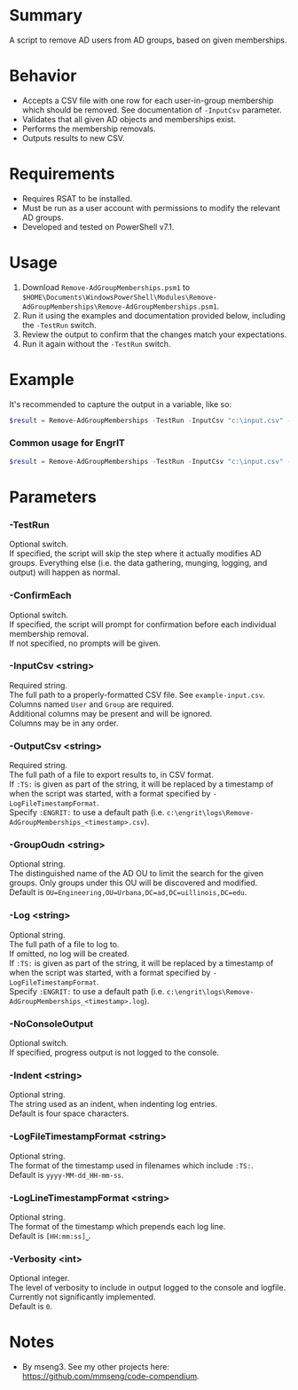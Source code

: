 # Summary
A script to remove AD users from AD groups, based on given memberships.  

# Behavior
- Accepts a CSV file with one row for each user-in-group membership which should be removed. See documentation of `-InputCsv` parameter.
- Validates that all given AD objects and memberships exist.
- Performs the membership removals.
- Outputs results to new CSV.

# Requirements
- Requires RSAT to be installed.
- Must be run as a user account with permissions to modify the relevant AD groups.
- Developed and tested on PowerShell v7.1.

# Usage
1. Download `Remove-AdGroupMemberships.psm1` to `$HOME\Documents\WindowsPowerShell\Modules\Remove-AdGroupMemberships\Remove-AdGroupMemberships.psm1`.
2. Run it using the examples and documentation provided below, including the `-TestRun` switch.
3. Review the output to confirm that the changes match your expectations.
4. Run it again without the `-TestRun` switch.

# Example
It's recommended to capture the output in a variable, like so:
```powershell
$result = Remove-AdGroupMemberships -TestRun -InputCsv "c:\input.csv" -OutputCsv "c:\output.csv"
```

### Common usage for EngrIT
```powershell
$result = Remove-AdGroupMemberships -TestRun -InputCsv "c:\input.csv" -OutputCsv ":ENGRIT:" -Log ":ENGRIT:"
```

# Parameters

### -TestRun
Optional switch.  
If specified, the script will skip the step where it actually modifies AD groups. Everything else (i.e. the data gathering, munging, logging, and output) will happen as normal.  

### -ConfirmEach
Optional switch.  
If specified, the script will prompt for confirmation before each individual membership removal.  
If not specified, no prompts will be given.  

### -InputCsv \<string\>
Required string.  
The full path to a properly-formatted CSV file. See `example-input.csv`.  
Columns named `User` and `Group` are required.  
Additional columns may be present and will be ignored.  
Columns may be in any order.  

### -OutputCsv \<string\>
Required string.  
The full path of a file to export results to, in CSV format.  
If `:TS:` is given as part of the string, it will be replaced by a timestamp of when the script was started, with a format specified by `-LogFileTimestampFormat`.  
Specify `:ENGRIT:` to use a default path (i.e. `c:\engrit\logs\Remove-AdGroupMemberships_<timestamp>.csv`).  

### -GroupOudn \<string\>
Optional string.  
The distinguished name of the AD OU to limit the search for the given groups. Only groups under this OU will be discovered and modified.  
Default is `OU=Engineering,OU=Urbana,DC=ad,DC=uillinois,DC=edu`.  

### -Log \<string\>
Optional string.  
The full path of a file to log to.  
If omitted, no log will be created.  
If `:TS:` is given as part of the string, it will be replaced by a timestamp of when the script was started, with a format specified by `-LogFileTimestampFormat`.  
Specify `:ENGRIT:` to use a default path (i.e. `c:\engrit\logs\Remove-AdGroupMemberships_<timestamp>.log`).  

### -NoConsoleOutput
Optional switch.  
If specified, progress output is not logged to the console.  

### -Indent \<string\>
Optional string.  
The string used as an indent, when indenting log entries.  
Default is four space characters.  

### -LogFileTimestampFormat \<string\>
Optional string.  
The format of the timestamp used in filenames which include `:TS:`.  
Default is `yyyy-MM-dd_HH-mm-ss`.  

### -LogLineTimestampFormat \<string\>
Optional string.  
The format of the timestamp which prepends each log line.  
Default is `[HH:mm:ss]⎵`.  

### -Verbosity \<int\>
Optional integer.  
The level of verbosity to include in output logged to the console and logfile.  
Currently not significantly implemented.  
Default is `0`.  

# Notes
- By mseng3. See my other projects here: https://github.com/mmseng/code-compendium.

